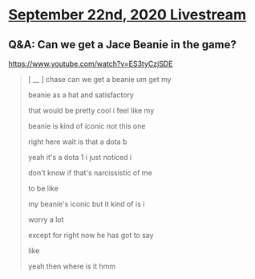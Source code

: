 # [September 22nd, 2020 Livestream](../2020-09-22.md)
## Q&A: Can we get a Jace Beanie in the game?
https://www.youtube.com/watch?v=ES3tyCzjSDE
> [ __ ] chase can we get a beanie um get my
>
> beanie as a hat and satisfactory
>
> that would be pretty cool i feel like my
>
> beanie is kind of iconic not this one
>
> right here wait is that a dota b
>
> yeah it's a dota 1 i just noticed i
>
> don't know if that's narcissistic of me
>
> to be like
>
> my beanie's iconic but it kind of is i
>
> worry a lot
>
> except for right now he has got to say
>
> like
>
> yeah then where is it hmm
>
